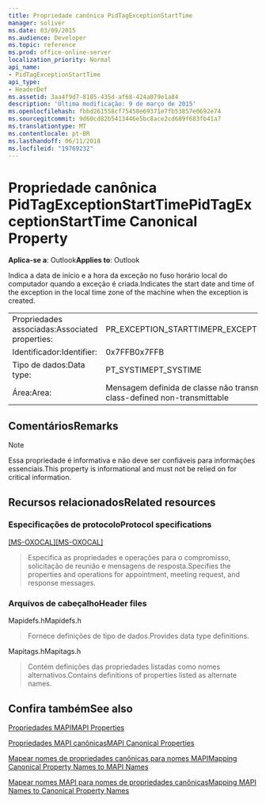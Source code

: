 ```yaml
---
title: Propriedade canônica PidTagExceptionStartTime
manager: soliver
ms.date: 03/09/2015
ms.audience: Developer
ms.topic: reference
ms.prod: office-online-server
localization_priority: Normal
api_name:
- PidTagExceptionStartTime
api_type:
- HeaderDef
ms.assetid: 3aa4f9d7-8105-435d-af68-424a079e1a84
description: 'Última modificação: 9 de março de 2015'
ms.openlocfilehash: fbbd261558cf75458e69371e7fb53857e0692e74
ms.sourcegitcommit: 9d60cd82b5413446e5bc8ace2cd689f683fb41a7
ms.translationtype: MT
ms.contentlocale: pt-BR
ms.lasthandoff: 06/11/2018
ms.locfileid: "19769232"
---
```

# <a name="pidtagexceptionstarttime-canonical-property"></a><span data-ttu-id="db211-103">Propriedade canônica PidTagExceptionStartTime</span><span class="sxs-lookup"><span data-stu-id="db211-103">PidTagExceptionStartTime Canonical Property</span></span>

  
  
<span data-ttu-id="db211-104">**Aplica-se a**: Outlook</span><span class="sxs-lookup"><span data-stu-id="db211-104">**Applies to**: Outlook</span></span> 
  
<span data-ttu-id="db211-105">Indica a data de início e a hora da exceção no fuso horário local do computador quando a exceção é criada.</span><span class="sxs-lookup"><span data-stu-id="db211-105">Indicates the start date and time of the exception in the local time zone of the machine when the exception is created.</span></span>
  
|||
|:-----|:-----|
|<span data-ttu-id="db211-106">Propriedades associadas:</span><span class="sxs-lookup"><span data-stu-id="db211-106">Associated properties:</span></span>  <br/> |<span data-ttu-id="db211-107">PR_EXCEPTION_STARTTIME</span><span class="sxs-lookup"><span data-stu-id="db211-107">PR_EXCEPTION_STARTTIME</span></span>  <br/> |
|<span data-ttu-id="db211-108">Identificador:</span><span class="sxs-lookup"><span data-stu-id="db211-108">Identifier:</span></span>  <br/> |<span data-ttu-id="db211-109">0x7FFB</span><span class="sxs-lookup"><span data-stu-id="db211-109">0x7FFB</span></span>  <br/> |
|<span data-ttu-id="db211-110">Tipo de dados:</span><span class="sxs-lookup"><span data-stu-id="db211-110">Data type:</span></span>  <br/> |<span data-ttu-id="db211-111">PT_SYSTIME</span><span class="sxs-lookup"><span data-stu-id="db211-111">PT_SYSTIME</span></span>  <br/> |
|<span data-ttu-id="db211-112">Área:</span><span class="sxs-lookup"><span data-stu-id="db211-112">Area:</span></span>  <br/> |<span data-ttu-id="db211-113">Mensagem definida de classe não transmittable</span><span class="sxs-lookup"><span data-stu-id="db211-113">Message class-defined non-transmittable</span></span>  <br/> |
   
## <a name="remarks"></a><span data-ttu-id="db211-114">Comentários</span><span class="sxs-lookup"><span data-stu-id="db211-114">Remarks</span></span>

> [!NOTE]
> <span data-ttu-id="db211-115">Essa propriedade é informativa e não deve ser confiáveis para informações essenciais.</span><span class="sxs-lookup"><span data-stu-id="db211-115">This property is informational and must not be relied on for critical information.</span></span> 
  
## <a name="related-resources"></a><span data-ttu-id="db211-116">Recursos relacionados</span><span class="sxs-lookup"><span data-stu-id="db211-116">Related resources</span></span>

### <a name="protocol-specifications"></a><span data-ttu-id="db211-117">Especificações de protocolo</span><span class="sxs-lookup"><span data-stu-id="db211-117">Protocol specifications</span></span>

<span data-ttu-id="db211-118">[[MS-OXOCAL]](http://msdn.microsoft.com/library/09861fde-c8e4-4028-9346-e7c214cfdba1%28Office.15%29.aspx)</span><span class="sxs-lookup"><span data-stu-id="db211-118">[[MS-OXOCAL]](http://msdn.microsoft.com/library/09861fde-c8e4-4028-9346-e7c214cfdba1%28Office.15%29.aspx)</span></span>
  
> <span data-ttu-id="db211-119">Especifica as propriedades e operações para o compromisso, solicitação de reunião e mensagens de resposta.</span><span class="sxs-lookup"><span data-stu-id="db211-119">Specifies the properties and operations for appointment, meeting request, and response messages.</span></span>
    
### <a name="header-files"></a><span data-ttu-id="db211-120">Arquivos de cabeçalho</span><span class="sxs-lookup"><span data-stu-id="db211-120">Header files</span></span>

<span data-ttu-id="db211-121">Mapidefs.h</span><span class="sxs-lookup"><span data-stu-id="db211-121">Mapidefs.h</span></span>
  
> <span data-ttu-id="db211-122">Fornece definições de tipo de dados.</span><span class="sxs-lookup"><span data-stu-id="db211-122">Provides data type definitions.</span></span>
    
<span data-ttu-id="db211-123">Mapitags.h</span><span class="sxs-lookup"><span data-stu-id="db211-123">Mapitags.h</span></span>
  
> <span data-ttu-id="db211-124">Contém definições das propriedades listadas como nomes alternativos.</span><span class="sxs-lookup"><span data-stu-id="db211-124">Contains definitions of properties listed as alternate names.</span></span>
    
## <a name="see-also"></a><span data-ttu-id="db211-125">Confira também</span><span class="sxs-lookup"><span data-stu-id="db211-125">See also</span></span>



[<span data-ttu-id="db211-126">Propriedades MAPI</span><span class="sxs-lookup"><span data-stu-id="db211-126">MAPI Properties</span></span>](mapi-properties.md)
  
[<span data-ttu-id="db211-127">Propriedades MAPI canônicas</span><span class="sxs-lookup"><span data-stu-id="db211-127">MAPI Canonical Properties</span></span>](mapi-canonical-properties.md)
  
[<span data-ttu-id="db211-128">Mapear nomes de propriedades canônicas para nomes MAPI</span><span class="sxs-lookup"><span data-stu-id="db211-128">Mapping Canonical Property Names to MAPI Names</span></span>](mapping-canonical-property-names-to-mapi-names.md)
  
[<span data-ttu-id="db211-129">Mapear nomes MAPI para nomes de propriedades canônicas</span><span class="sxs-lookup"><span data-stu-id="db211-129">Mapping MAPI Names to Canonical Property Names</span></span>](mapping-mapi-names-to-canonical-property-names.md)

